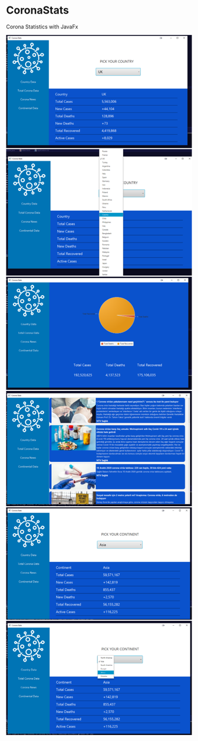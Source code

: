 # CoronaStats
Corona Statistics with JavaFx

<img src="https://github.com/tibet5/CoronaStats/blob/main/CoronaStats/ScreenShots/1.png">
<img src="https://github.com/tibet5/CoronaStats/blob/main/CoronaStats/ScreenShots/2.png">
<img src="https://github.com/tibet5/CoronaStats/blob/main/CoronaStats/ScreenShots/3.png">
<img src="https://github.com/tibet5/CoronaStats/blob/main/CoronaStats/ScreenShots/4.png">
<img src="https://github.com/tibet5/CoronaStats/blob/main/CoronaStats/ScreenShots/5.png">
<img src="https://github.com/tibet5/CoronaStats/blob/main/CoronaStats/ScreenShots/6.png">
